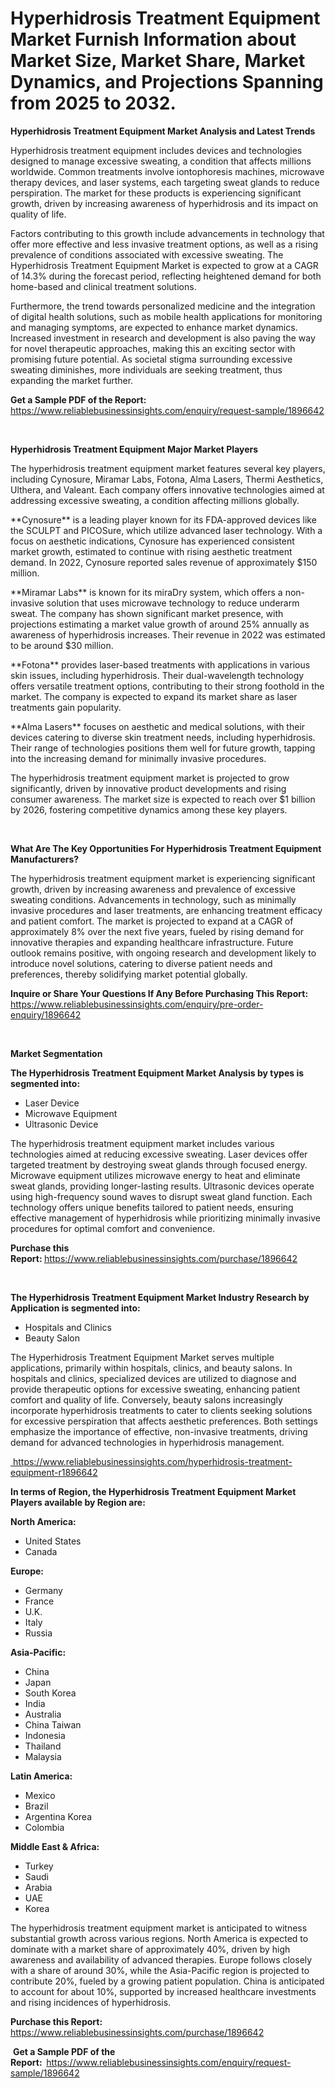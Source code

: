 <p><h1>Hyperhidrosis Treatment Equipment Market Furnish Information about Market Size, Market Share, Market Dynamics, and Projections Spanning from 2025 to 2032.</h1></p><p><strong>Hyperhidrosis Treatment Equipment Market Analysis and Latest Trends</strong></p>
<p><p>Hyperhidrosis treatment equipment includes devices and technologies designed to manage excessive sweating, a condition that affects millions worldwide. Common treatments involve iontophoresis machines, microwave therapy devices, and laser systems, each targeting sweat glands to reduce perspiration. The market for these products is experiencing significant growth, driven by increasing awareness of hyperhidrosis and its impact on quality of life. </p><p>Factors contributing to this growth include advancements in technology that offer more effective and less invasive treatment options, as well as a rising prevalence of conditions associated with excessive sweating. The Hyperhidrosis Treatment Equipment Market is expected to grow at a CAGR of 14.3% during the forecast period, reflecting heightened demand for both home-based and clinical treatment solutions. </p><p>Furthermore, the trend towards personalized medicine and the integration of digital health solutions, such as mobile health applications for monitoring and managing symptoms, are expected to enhance market dynamics. Increased investment in research and development is also paving the way for novel therapeutic approaches, making this an exciting sector with promising future potential. As societal stigma surrounding excessive sweating diminishes, more individuals are seeking treatment, thus expanding the market further.</p></p>
<p><strong>Get a Sample PDF of the Report:&nbsp;</strong> <a href="https://www.reliablebusinessinsights.com/enquiry/request-sample/1896642?utm_campaign=3071&utm_medium=2&utm_source=Github&utm_content=ia&utm_term=16042025&utm_id=hyperhidrosis-treatment-equipment">https://www.reliablebusinessinsights.com/enquiry/request-sample/1896642</a></p>
<p>&nbsp;</p>
<p><strong>Hyperhidrosis Treatment Equipment Major Market Players</strong></p>
<p><p>The hyperhidrosis treatment equipment market features several key players, including Cynosure, Miramar Labs, Fotona, Alma Lasers, Thermi Aesthetics, Ulthera, and Valeant. Each company offers innovative technologies aimed at addressing excessive sweating, a condition affecting millions globally.</p><p>**Cynosure** is a leading player known for its FDA-approved devices like the SCULPT and PICOSure, which utilize advanced laser technology. With a focus on aesthetic indications, Cynosure has experienced consistent market growth, estimated to continue with rising aesthetic treatment demand. In 2022, Cynosure reported sales revenue of approximately $150 million.</p><p>**Miramar Labs** is known for its miraDry system, which offers a non-invasive solution that uses microwave technology to reduce underarm sweat. The company has shown significant market presence, with projections estimating a market value growth of around 25% annually as awareness of hyperhidrosis increases. Their revenue in 2022 was estimated to be around $30 million.</p><p>**Fotona** provides laser-based treatments with applications in various skin issues, including hyperhidrosis. Their dual-wavelength technology offers versatile treatment options, contributing to their strong foothold in the market. The company is expected to expand its market share as laser treatments gain popularity. </p><p>**Alma Lasers** focuses on aesthetic and medical solutions, with their devices catering to diverse skin treatment needs, including hyperhidrosis. Their range of technologies positions them well for future growth, tapping into the increasing demand for minimally invasive procedures.</p><p>The hyperhidrosis treatment equipment market is projected to grow significantly, driven by innovative product developments and rising consumer awareness. The market size is expected to reach over $1 billion by 2026, fostering competitive dynamics among these key players.</p></p>
<p>&nbsp;</p>
<p><strong>What Are The Key Opportunities For Hyperhidrosis Treatment Equipment Manufacturers?</strong></p>
<p><p>The hyperhidrosis treatment equipment market is experiencing significant growth, driven by increasing awareness and prevalence of excessive sweating conditions. Advancements in technology, such as minimally invasive procedures and laser treatments, are enhancing treatment efficacy and patient comfort. The market is projected to expand at a CAGR of approximately 8% over the next five years, fueled by rising demand for innovative therapies and expanding healthcare infrastructure. Future outlook remains positive, with ongoing research and development likely to introduce novel solutions, catering to diverse patient needs and preferences, thereby solidifying market potential globally.</p></p>
<p><strong>Inquire or Share Your Questions If Any Before Purchasing This Report:</strong> <a href="https://www.reliablebusinessinsights.com/enquiry/pre-order-enquiry/1896642?utm_campaign=3071&utm_medium=2&utm_source=Github&utm_content=ia&utm_term=16042025&utm_id=hyperhidrosis-treatment-equipment">https://www.reliablebusinessinsights.com/enquiry/pre-order-enquiry/1896642</a></p>
<p>&nbsp;</p>
<p><strong>Market Segmentation</strong></p>
<p><strong>The Hyperhidrosis Treatment Equipment Market Analysis by types is segmented into:</strong></p>
<p><ul><li>Laser Device</li><li>Microwave Equipment</li><li>Ultrasonic Device</li></ul></p>
<p><p>The hyperhidrosis treatment equipment market includes various technologies aimed at reducing excessive sweating. Laser devices offer targeted treatment by destroying sweat glands through focused energy. Microwave equipment utilizes microwave energy to heat and eliminate sweat glands, providing longer-lasting results. Ultrasonic devices operate using high-frequency sound waves to disrupt sweat gland function. Each technology offers unique benefits tailored to patient needs, ensuring effective management of hyperhidrosis while prioritizing minimally invasive procedures for optimal comfort and convenience.</p></p>
<p><strong>Purchase this Report:&nbsp;</strong><a href="https://www.reliablebusinessinsights.com/purchase/1896642?utm_campaign=3071&utm_medium=2&utm_source=Github&utm_content=ia&utm_term=16042025&utm_id=hyperhidrosis-treatment-equipment">https://www.reliablebusinessinsights.com/purchase/1896642</a></p>
<p>&nbsp;</p>
<p><strong>The Hyperhidrosis Treatment Equipment Market Industry Research by Application is segmented into:</strong></p>
<p><ul><li>Hospitals and Clinics</li><li>Beauty Salon</li></ul></p>
<p><p>The Hyperhidrosis Treatment Equipment Market serves multiple applications, primarily within hospitals, clinics, and beauty salons. In hospitals and clinics, specialized devices are utilized to diagnose and provide therapeutic options for excessive sweating, enhancing patient comfort and quality of life. Conversely, beauty salons increasingly incorporate hyperhidrosis treatments to cater to clients seeking solutions for excessive perspiration that affects aesthetic preferences. Both settings emphasize the importance of effective, non-invasive treatments, driving demand for advanced technologies in hyperhidrosis management.</p></p>
<p><a href="https://www.reliablebusinessinsights.com/hyperhidrosis-treatment-equipment-r1896642?utm_campaign=3071&utm_medium=2&utm_source=Github&utm_content=ia&utm_term=16042025&utm_id=hyperhidrosis-treatment-equipment">&nbsp;https://www.reliablebusinessinsights.com/hyperhidrosis-treatment-equipment-r1896642</a></p>
<p><strong>In terms of Region, the Hyperhidrosis Treatment Equipment Market Players available by Region are:</strong></p>
<p>
    <p> <strong> North America: </strong>
        <ul>
            <li>United States</li>
            <li>Canada</li>
        </ul>
        </p> 
    <p> <strong> Europe: </strong>
        <ul>
            <li>Germany</li>
            <li>France</li>
            <li>U.K.</li>
            <li>Italy</li>
            <li>Russia</li>
        </ul>
        </p> 
    <p> <strong> Asia-Pacific: </strong>
        <ul>
            <li>China</li>
            <li>Japan</li>
            <li>South Korea</li>
            <li>India</li>
            <li>Australia</li>
            <li>China Taiwan</li>
            <li>Indonesia</li>
            <li>Thailand</li>
            <li>Malaysia</li>
        </ul>
        </p> 
    <p> <strong> Latin America: </strong>
        <ul>
            <li>Mexico</li>
            <li>Brazil</li>
            <li>Argentina Korea</li>
            <li>Colombia</li>
        </ul>
        </p> 
    <p> <strong> Middle East & Africa: </strong>
        <ul>
            <li>Turkey</li>
            <li>Saudi</li>
            <li>Arabia</li>
            <li>UAE</li>
            <li>Korea</li>
        </ul>
    </p>
    </p>
<p><p>The hyperhidrosis treatment equipment market is anticipated to witness substantial growth across various regions. North America is expected to dominate with a market share of approximately 40%, driven by high awareness and availability of advanced therapies. Europe follows closely with a share of around 30%, while the Asia-Pacific region is projected to contribute 20%, fueled by a growing patient population. China is anticipated to account for about 10%, supported by increased healthcare investments and rising incidences of hyperhidrosis.</p></p>
<p><strong>Purchase this Report: </strong><a href="https://www.reliablebusinessinsights.com/purchase/1896642?utm_campaign=3071&utm_medium=2&utm_source=Github&utm_content=ia&utm_term=16042025&utm_id=hyperhidrosis-treatment-equipment">https://www.reliablebusinessinsights.com/purchase/1896642</a></p>
<p>&nbsp;<strong>Get a Sample PDF of the Report:&nbsp;&nbsp;</strong><a href="https://www.reliablebusinessinsights.com/enquiry/request-sample/1896642?utm_campaign=3071&utm_medium=2&utm_source=Github&utm_content=ia&utm_term=16042025&utm_id=hyperhidrosis-treatment-equipment">https://www.reliablebusinessinsights.com/enquiry/request-sample/1896642</a></p>
<p><strong></strong></p>
<p><p></p><p></p><p></p></p>